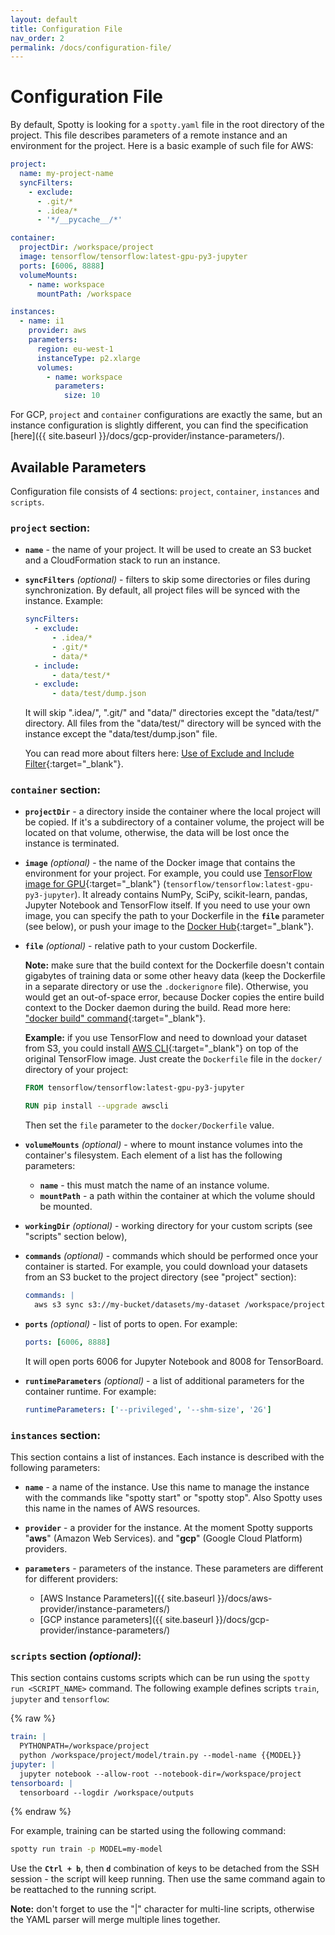 ```yaml
---
layout: default
title: Configuration File
nav_order: 2
permalink: /docs/configuration-file/
---
```


# Configuration File

By default, Spotty is looking for a `spotty.yaml` file in the root directory of the project. This file describes 
parameters of a remote instance and an environment for the project. Here is a basic example of such file for AWS:

```yaml
project:
  name: my-project-name
  syncFilters:
    - exclude:
      - .git/*
      - .idea/*
      - '*/__pycache__/*'

container:
  projectDir: /workspace/project
  image: tensorflow/tensorflow:latest-gpu-py3-jupyter
  ports: [6006, 8888]
  volumeMounts:
    - name: workspace
      mountPath: /workspace

instances:
  - name: i1
    provider: aws
    parameters:
      region: eu-west-1
      instanceType: p2.xlarge
      volumes:
        - name: workspace
          parameters:
            size: 10
```

For GCP, `project` and `container` configurations are exactly the same, but an instance 
configuration is slightly different, you can find the specification 
[here]({{ site.baseurl }}/docs/gcp-provider/instance-parameters/).

## Available Parameters

Configuration file consists of 4 sections: `project`, `container`, `instances` and `scripts`.

### __`project`__ section:

- __`name`__ - the name of your project. It will be used to create an S3 bucket and a CloudFormation stack to run 
an instance.

- __`syncFilters`__ _(optional)_ - filters to skip some directories or files during synchronization. By default, all 
project files will be synced with the instance. Example:
    ```yaml
    syncFilters:
      - exclude:
          - .idea/*
          - .git/*
          - data/*
      - include:
          - data/test/*
      - exclude:
          - data/test/dump.json
    ```
    
    It will skip ".idea/", ".git/" and "data/" directories except the "data/test/" directory. All files from 
    the "data/test/" directory will be synced with the instance except the "data/test/dump.json" file.
    
    You can read more about filters 
    here: [Use of Exclude and Include Filter](https://docs.aws.amazon.com/cli/latest/reference/s3/index.html#use-of-exclude-and-include-filters){:target="_blank"}. 

### __`container`__ section:

- __`projectDir`__ - a directory inside the container where the local project will be copied. If
it's a subdirectory of a container volume, the project will be located on that volume, 
otherwise, the data will be lost once the instance is terminated.

- __`image`__ _(optional)_ - the name of the Docker image that contains the environment for your project. For example, 
you could use [TensorFlow image for GPU](https://hub.docker.com/r/tensorflow/tensorflow/){:target="_blank"} 
(`tensorflow/tensorflow:latest-gpu-py3-jupyter`). It already contains NumPy, SciPy, scikit-learn, pandas, Jupyter Notebook and 
TensorFlow itself. If you need to use your own image, you can specify the path to your Dockerfile in the 
__`file`__ parameter (see below), or push your image to the [Docker Hub](https://hub.docker.com/){:target="_blank"}.

- __`file`__ _(optional)_ - relative path to your custom Dockerfile.
    
    __Note:__ make sure that the build context for the Dockerfile doesn't contain gigabytes of training data or 
    some other heavy data (keep the Dockerfile in a separate directory or use the `.dockerignore` file). Otherwise, you would get an out-of-space error, because Docker copies the entire build
    context to the Docker daemon during the build. Read more here: ["docker build" command](https://docs.docker.com/engine/reference/commandline/build/){:target="_blank"}.

    __Example:__ if you use TensorFlow and need to download your dataset from S3, you could install 
    [AWS CLI](https://github.com/aws/aws-cli){:target="_blank"} on top of the original TensorFlow image. Just create the 
    `Dockerfile` file in the `docker/` directory of your project:
    ```dockerfile
    FROM tensorflow/tensorflow:latest-gpu-py3-jupyter
    
    RUN pip install --upgrade awscli
    ```

    Then set the `file` parameter to the `docker/Dockerfile` value.

- __`volumeMounts`__ _(optional)_ - where to mount instance volumes into the container's filesystem. Each element 
of a list has the following parameters:
    - __`name`__ - this must match the name of an instance volume.
    - __`mountPath`__ - a path within the container at which the volume should be mounted.

- __`workingDir`__ _(optional)_ - working directory for your custom scripts (see "scripts" section below),

- __`commands`__ _(optional)_ - commands which should be performed once your container is started. For example, you 
could download your datasets from an S3 bucket to the project directory (see "project" section):
    ```yaml
    commands: |
      aws s3 sync s3://my-bucket/datasets/my-dataset /workspace/project/data
    ```

- __`ports`__ _(optional)_ - list of ports to open. For example:
    ```yaml
    ports: [6006, 8888]
    ```
    It will open ports 6006 for Jupyter Notebook and 8008 for TensorBoard. 

- __`runtimeParameters`__ _(optional)_ - a list of additional parameters for the container runtime. For example:
    ```yaml
    runtimeParameters: ['--privileged', '--shm-size', '2G']
    ```

### __`instances`__ section:

This section contains a list of instances. Each instance is described with the following parameters:

- __`name`__ - a name of the instance. Use this name to manage the instance with the commands like 
"spotty start" or "spotty stop". Also Spotty uses this name in the names of AWS<!-- and GCP--> resources.

- __`provider`__ - a provider for the instance. At the moment Spotty supports "__aws__" (Amazon Web Services).
and "__gcp__" (Google Cloud Platform) providers.

- __`parameters`__ - parameters of the instance. These parameters are different for different providers:
    - [AWS Instance Parameters]({{ site.baseurl }}/docs/aws-provider/instance-parameters/)
    - [GCP instance parameters]({{ site.baseurl }}/docs/gcp-provider/instance-parameters/)

### __`scripts`__ section _(optional)_:

This section contains customs scripts which can be run using the `spotty run <SCRIPT_NAME>`
command. The following example defines scripts `train`, `jupyter` and `tensorflow`:

{% raw %}         
```yaml
train: |
  PYTHONPATH=/workspace/project
  python /workspace/project/model/train.py --model-name {{MODEL}}
jupyter: |
  jupyter notebook --allow-root --notebook-dir=/workspace/project
tensorboard: |
  tensorboard --logdir /workspace/outputs
```
{% endraw %}

For example, training can be started using the following command:

```bash
spotty run train -p MODEL=my-model
```

Use the __`Ctrl + b`__, then __`d`__ combination of keys to be detached from the SSH session - 
the script will keep running. Then use the same command again to be reattached to the running script.

__Note:__ don't forget to use the "|" character for multi-line scripts, otherwise the YAML parser
will merge multiple lines together.
